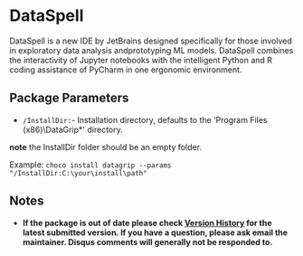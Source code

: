 ﻿# DataSpell

DataSpell is a new IDE by JetBrains designed specifically for those involved in exploratory data analysis andprototyping ML models. DataSpell combines the interactivity of Jupyter notebooks with the intelligent Python and R coding assistance of PyCharm in one ergonomic environment.

## Package Parameters
- `/InstallDir:`- Installation directory, defaults to the 'Program Files (x86)\DataGrip*' directory.

**note** the InstallDir folder should be an empty folder.

Example: `choco install datagrip --params "/InstallDir:C:\your\install\path"`

## Notes

- **If the package is out of date please check [Version History](#versionhistory) for the latest submitted version. If you have a question, please ask email the maintainer. Disqus comments will generally not be responded to.**